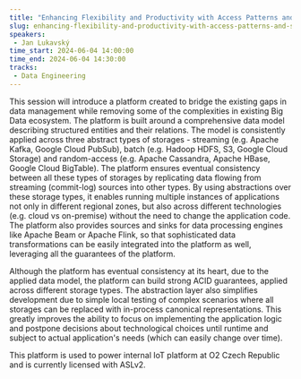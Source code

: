 ```yaml
---
title: "Enhancing Flexibility and Productivity with Access Patterns and Storage-Agnostic Abstractions"
slug: enhancing-flexibility-and-productivity-with-access-patterns-and-storage-agnostic-abstractions
speakers:
 - Jan Lukavský
time_start: 2024-06-04 14:00:00
time_end: 2024-06-04 14:30:00
tracks:
 - Data Engineering
---
```


This session will introduce a platform created to bridge the existing gaps in data management while removing some of the complexities in existing Big Data ecosystem. The platform is built around a comprehensive data model describing structured entities and their relations. The model is consistently applied across three abstract types of storages - streaming (e.g. Apache Kafka, Google Cloud PubSub), batch (e.g. Hadoop HDFS, S3, Google Cloud Storage) and random-access (e.g. Apache Cassandra, Apache HBase, Google Cloud BigTable). The platform ensures eventual consistency between all these types of storages by replicating data flowing from streaming (commit-log) sources into other types. By using abstractions over these storage types, it enables running multiple instances of applications not only in different regional zones, but also across different technologies (e.g. cloud vs on-premise) without the need to change the application code. The platform also provides sources and sinks for data processing engines like Apache Beam or Apache Flink, so that sophisticated data transformations can be easily integrated into the platform as well, leveraging all the guarantees of the platform.
 
 
 
 Although the platform has eventual consistency at its heart, due to the applied data model, the platform can build strong ACID guarantees, applied across different storage types. The abstraction layer also simplifies development due to simple local testing of complex scenarios where all storages can be replaced with in-process canonical representations. This greatly improves the ability to focus on implementing the application logic and postpone decisions about technological choices until runtime and subject to actual application's needs (which can easily change over time).
 
 
 
 This platform is used to power internal IoT platform at O2 Czech Republic and is currently licensed with ASLv2.